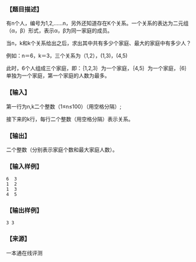 ### 【题目描述】

有n个人，编号为1,2,……n，另外还知道存在K个关系。一个关系的表达为二元组（α，β）形式，表示α，β为同一家庭的成员。

当n，k和k个关系给出之后，求出其中共有多少个家庭、最大的家庭中有多少人？

例如：n＝6，k＝3，三个关系为（1,2），(1,3)，(4,5)

此时，6个人组成三个家庭，即：｛1,2,3｝为一个家庭，｛4,5｝为一个家庭，｛6｝单独为一个家庭，第一个家庭的人数为最多。

### 【输入】

第一行为n,k二个整数（1≤n≤100）（用空格分隔）;

接下来的k行，每行二个整数（用空格分隔）表示关系。

### 【输出】

二个整数（分别表示家庭个数和最大家庭人数）。

### 【输入样例】

```
6  3
1  2
1  3
4  5

```

### 【输出样例】

```
3 3
```


 ### 【来源】

 一本通在线评测 